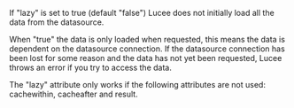 If "lazy" is set to true (default "false") Lucee does not initially load all the data from the datasource.

When "true" the data is only loaded when requested, this means the data is dependent on the datasource connection. If the datasource connection has been lost for some reason and the data has not yet been requested, Lucee throws an error if you try to access the data.

The "lazy" attribute only works if the following attributes are not used: cachewithin, cacheafter and result.
